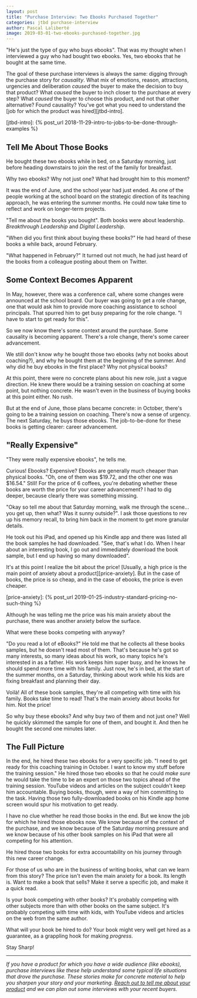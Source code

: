```yaml
---
layout: post
title: "Purchase Interview: Two Ebooks Purchased Together"
categories: jtbd purchase-interview
author: Pascal Laliberté
image: 2019-03-01-two-ebooks-purchased-together.jpg
---
```


"He's just the type of guy who buys ebooks". That was my thought when I interviewed a guy who had bought two ebooks. Yes, two ebooks that he bought at the same time.

The goal of these purchase interviews is always the same: digging through the purchase story for _causality_. What mix of emotions, reason, attractions, urgencies and deliberation _caused_ the buyer to make the decision to buy that product? What _caused_ the buyer to inch closer to the purchase at every step? What _caused_ the buyer to choose this product, and not that other alternative? Found causality? You've got what you need to understand the [job for which the product was hired][jtbd-intro].

[jtbd-intro]: {% post_url 2018-11-29-intro-to-jobs-to-be-done-through-examples %}

## Tell Me About Those Books

He bought these two ebooks while in bed, on a Saturday morning, just before heading downstairs to join the rest of the family for breakfast. 

Why two ebooks? Why not just one? What had brought him to this moment?

It was the end of June, and the school year had just ended. As one of the people working at the school board on the strategic direction of its teaching approach, he was entering the summer months. He could now take time to reflect and work on longer-term projects.

"Tell me about the books you bought". Both books were about leadership. _Breakthrough Leadership_ and _Digital Leadership_.

"When did you first think about buying these books?" He had heard of these books a while back, around February.

"What happened in February?" It turned out not much, he had just heard of the books from a colleague posting about them on Twitter.

## Some Context Becomes Apparent

In May, however, there was a conference call, where some changes were announced at the school board. Our buyer was going to get a role change, one that would ask him to provide more coaching assistance to school principals. That spurred him to get busy preparing for the role change. "I have to start to get ready for this".

So we now know there's some context around the purchase. Some causality is becoming apparent. There's a role change, there's some career advancement.

We still don't know _why_ he bought those two ebooks (why not books about coaching?), and why he bought them at the beginning of the summer. And why did he buy ebooks in the first place? Why not physical books?

At this point, there were no concrete plans about his new role, just a vague direction. He knew there would be a training session on coaching at some point, but nothing concrete. He wasn't even in the business of buying books at this point either. No rush.

But at the end of June, those plans became concrete: in October, there's going to be a training session on coaching. There's now a sense of urgency. The next Saturday, he buys those ebooks. The job-to-be-done for these books is getting clearer: career advancement.

## "Really Expensive"

"They were really expensive ebooks", he tells me. 

Curious! Ebooks? Expensive? Ebooks are generally much cheaper than physical books. "Oh, one of them was $19.72, and the other one was $16.54." Still! For the price of 6 coffees, you're debating whether these books are worth the price for your career advancement? I had to dig deeper, because clearly there was something missing.

"Okay so tell me about that Saturday morning, walk me through the scene... you get up, then what? Was it sunny outside?". I ask those questions to rev up his memory recall, to bring him back in the moment to get more granular details.

He took out his iPad, and opened up his Kindle app and there was listed all the book samples he had downloaded. "See, that's what I do. When I hear about an interesting book, I go out and immediately download the book sample, but I end up having so many downloaded".

It's at this point I realize the bit about the price! [Usually, a high price is the main point of anxiety about a product][price-anxiety]. But in the case of books, the price is so cheap, and in the case of ebooks, the price is even cheaper.

[price-anxiety]: {% post_url 2019-01-25-industry-standard-pricing-no-such-thing %}

Although he was telling me the price was his main anxiety about the purchase, there was another anxiety below the surface.

What were these books competing with anyway?

"Do you read a lot of eBooks?" He told me that he collects all these books samples, but he doesn't read most of them. That's because he's got so many interests, so many ideas about his work, so many topics he's interested in as a father. His work keeps him super busy, and he knows he should spend more time with his family. Just now, he's in bed, at the start of the summer months, on a Saturday, thinking about work while his kids are fixing breakfast and planning their day.

Voilà! All of these book samples, they're all competing with time with his family. Books take time to read! That's the main anxiety about books for him. Not the price!

So why buy these ebooks? And why buy two of them and not just one? Well he quickly skimmed the sample for one of them, and bought it. And then he bought the second one minutes later.

## The Full Picture

In the end, he hired these two ebooks for a very specific job. "I need to get ready for this coaching training in October. I want to know my stuff before the training session." He hired those two ebooks so that he could _make sure_ he would take the time to be an expert on those two topics ahead of the training session. YouTube videos and articles on the subject couldn't keep him accountable. Buying books, though, were a way of him committing to the task. Having those two fully-downloaded books on his Kindle app home screen would spur his motivation to get ready.

I have no clue whether he read those books in the end. But we know the job for which he hired those ebooks now. We know because of the context of the purchase, and we know because of the Saturday morning pressure and we know because of his other book samples on his iPad that were all competing for his attention.

He hired those two books for extra accountability on his journey through this new career change.

For those of us who are in the business of writing books, what can we learn from this story? The price isn't even the main anxiety for a book. Its length is. Want to make a book that sells? Make it serve a specific job, and make it a quick read.

Is your book competing with other books? It's probably competing with other subjects more than with other books on the same subject. It's probably competing with time with kids, with YouTube videos and articles on the web from the same author.

What will your book be hired to do? Your book might very well get hired as a guarantee, as a grappling hook for making _progress_.

Stay Sharp!

---

_If you have a product for which you have a wide audience (like ebooks), purchase interviews like these help understand some typical life situations that drove the purchase. These stories make for concrete material to help you sharpen your story and your marketing. [Reach out to tell me about your product][reach-out] and we can plan out some interviews with your recent buyers._

[reach-out]: mailto:pascal@pascallaliberte.me?subject=Inquiry%20About%20Purchase%20Interviews
